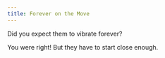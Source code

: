 ```yaml
---
title: Forever on the Move
---
```


<script>
    var sim = createSimulation({
        initialize: function(simulation) {
            var p = simulation.parameters;
            p.friction = 0;

            addOppositeParticles(simulation, 1);

            var ljInteraction = new LennardJonesInteraction();
            ljInteraction.strength = 10;
            setInteraction(simulation, 0, 0, ljInteraction);

            setToolbarAvailableTools(simulation.toolbar, ["impulse"]);
        }
    });
</script>

Did you expect them to vibrate forever?

You were right! But they have to start close enough.
